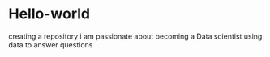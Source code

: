 # Hello-world
creating a repository
i am passionate about becoming a Data scientist using data to answer questions
